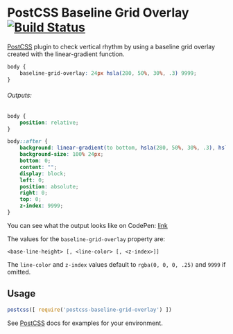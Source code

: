 # PostCSS Baseline Grid Overlay [![Build Status][ci-img]][ci]

[PostCSS] plugin to check vertical rhythm by using a baseline grid overlay created with the linear-gradient function.

[PostCSS]: https://github.com/postcss/postcss
[ci-img]:  https://travis-ci.org/andrasna/postcss-baseline-grid-overlay.svg
[ci]:      https://travis-ci.org/andrasna/postcss-baseline-grid-overlay

```css
body {
    baseline-grid-overlay: 24px hsla(280, 50%, 30%, .3) 9999;
}
```
###### Outputs:

```css
body {
    position: relative;
}

body::after {
    background: linear-gradient(to bottom, hsla(280, 50%, 30%, .3), hsla(280, 50%, 30%, .3) 1px, transparent 1px, transparent);
    background-size: 100% 24px;
    bottom: 0;
    content: "";
    display: block;
    left: 0;
    position: absolute;
    right: 0;
    top: 0;
    z-index: 9999;
}
```
You can see what the output looks like on CodePen: [link](http://codepen.io/andrasnagy/pen/yVObgx)

The values for the `baseline-grid-overlay` property are:

`<base-line-height> [, <line-color> [, <z-index>]]`

The `line-color` and `z-index` values default to `rgba(0, 0, 0, .25)` and `9999` if omitted.

## Usage

```js
postcss([ require('postcss-baseline-grid-overlay') ])
```

See [PostCSS] docs for examples for your environment.

